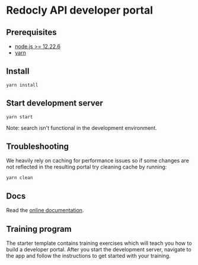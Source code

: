 # Redocly API developer portal

## Prerequisites

- [node.js >= 12.22.6](https://nodejs.org/en/)
- [yarn](https://yarnpkg.com/en/)

## Install

    yarn install

## Start development server

    yarn start

Note: search isn't functional in the development environment.

## Troubleshooting

We heavily rely on caching for performance issues so if some changes are not reflected in the resulting portal try cleaning cache by running:

    yarn clean

## Docs

Read the [online documentation](https://redoc.ly/docs/reference/introduction/).

## Training program

The starter template contains training exercises which will teach you how to build a developer portal.
After you start the development server, navigate to the app and follow the instructions to get started with your training.
